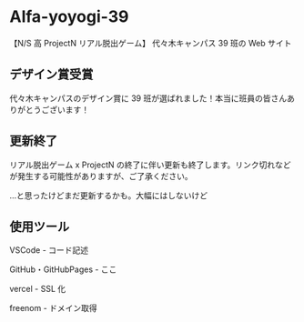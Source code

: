 # Alfa-yoyogi-39

【N/S 高 ProjectN リアル脱出ゲーム】 代々木キャンパス 39 班の Web サイト

## デザイン賞受賞

代々木キャンパスのデザイン賞に 39 班が選ばれました！本当に班員の皆さんありがとうございます！

## 更新終了

リアル脱出ゲーム x ProjectN の終了に伴い更新も終了します。リンク切れなどが発生する可能性がありますが、ご了承ください。

…と思ったけどまだ更新するかも。大幅にはしないけど

## 使用ツール

VSCode - コード記述

GitHub・GitHubPages - ここ

vercel - SSL 化

freenom - ドメイン取得
